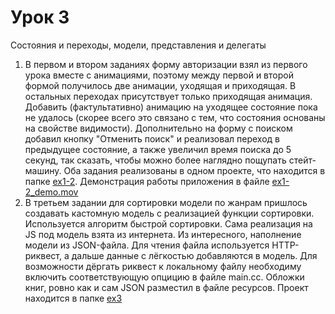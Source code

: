 # Урок 3
Состояния и переходы, модели, представления и делегаты

1. В первом и втором заданиях форму авторизации взял из первого урока вместе с анимациями, поэтому между первой и второй формой получилось две анимации, уходящая и приходящая. В остальных переходах присутствует только приходящая анимация. Добавить (фактультативно) анимацию на уходящее состояние пока не удалось (скорее всего это связано с тем, что состояния основаны на свойстве видимости). Дополнительно на форму с поиском добавил кнопку "Отменить поиск" и реализовал переход в предыдущее состояние, а также увеличил время поиска до 5 секунд, так сказать, чтобы можно более наглядно пощупать стейт-машину. Оба задания реализованы в одном проекте, что находится в папке [ex1-2](https://github.com/bazyak/qml/tree/qml03/qml03/ex1-2). Демонстрация работы приложения в файле [ex1-2_demo.mov](https://github.com/bazyak/qml/blob/qml03/qml03/ex1-2_demo.mov)  
2. В третьем задании для сортировки модели по жанрам пришлось создавать кастомную модель с реализацией функции сортировки. Используется алгоритм быстрой сортировки. Сама реализация на JS под модель взята из интернета. Из интересного, наполнение модели из JSON-файла. Для чтения файла используется HTTP-риквест, а дальше данные с лёгкостью добавляются в модель. Для возможности дёргать риквест к локальному файлу необходиму включить соответствующую опцицию в файле main.cc. Обложки книг, ровно как и сам JSON разместил в файле ресурсов. Проект находится в папке [ex3](https://github.com/bazyak/qml/tree/qml03/qml03/ex3)
